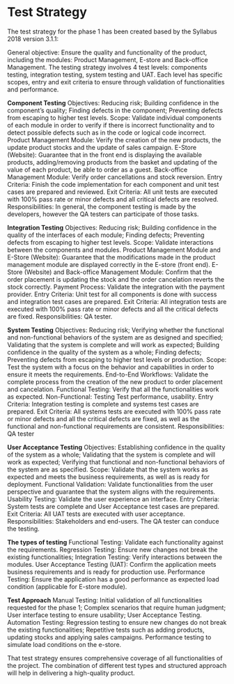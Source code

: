 # Test Strategy

The test strategy for the phase 1 has been created based by the Syllabus 2018 version 3.1.1:

General objective: 
Ensure the quality and functionality of the product, including the modules: Product Management, E-store and Back-office Management. 
The testing strategy involves 4 test levels: components testing, integration testing, system testing and UAT. Each level has specific scopes, entry and exit criteria to ensure through validation of functionalities and performance. 

**Component Testing**
Objectives:
Reducing risk; Building confidence in the component’s quality; Finding defects in the component; Preventing defects from escaping to higher test levels.
Scope:	Validate individual components of each module in order to verify if there is incorrect functionality and to detect possible defects such as in the code or logical code incorrect.
Product Management Module:	Verify the creation of the new products, the update product stocks and the update of sales campaign.
E-Store (Website):	Guarantee that in the front end is displaying the available products, adding/removing products from the basket and updating of the value of each product, be able to order as a guest.
Back-office Management Module: Verify order cancellations and stock reversion. 
Entry Criteria:	Finish the code implementation for each component and unit test cases are prepared and reviewed. 
Exit Criteria:	All unit tests are executed with 100% pass rate or minor defects and all critical defects are resolved.
Responsibilities: 	In general, the component testing is made by the developers, however the QA testers can participate of those tasks.

**Integration Testing**
Objectives:	Reducing risk; Building confidence in the quality of the interfaces of each module; Finding defects; Preventing defects from escaping to higher test levels.
Scope:	Validate interactions between the components and modules.
Product Management Module and E-Store (Website):	Guarantee that the modifications made in the product management module are displayed correctly in the E-store (front end).
E-Store (Website) and Back-office Management Module:	Confirm that the order placement is updating the stock and the order cancelation reverts the stock correctly.
Payment Process:	Validate the integration with the payment provider. 
Entry Criteria:	Unit test for all components is done with success and integration test cases are prepared. 
Exit Criteria:	All integration tests are executed with 100% pass rate or minor defects and all the critical defects are fixed. 
Responsibilities:	QA tester.

**System Testing**
Objectives:	Reducing risk; Verifying whether the functional and non-functional behaviors of the system are as designed and specified; Validating that the system is complete and will work as expected; Building confidence in the quality of the system as a whole; Finding defects; Preventing defects from escaping to higher test levels or production.
Scope:	Test the system with a focus on the behavior and capabilities in order to ensure it meets the requirements.
End-to-End Workflows:	Validate the complete process from the creation of the new product to order placement and cancelation.
Functional Testing:	Verify that all the functionalities work as expected.
Non-Functional: Testing	Test performance, usability. 
Entry Criteria:	Integration testing is complete and systems test cases are prepared.
Exit Criteria:	All systems tests are executed with 100% pass rate or minor defects and all the critical defects are fixed, as well as the functional and non-functional requirements are consistent.
Responsibilities:	QA tester

**User Acceptance Testing**
Objectives:	Establishing confidence in the quality of the system as a whole; Validating that the system is complete and will work as expected; Verifying that functional and non-functional behaviors of the system are as specified.
Scope:	Validate that the system works as expected and meets the business requirements, as well as is ready for deployment.
Functional Validation:	Validate functionalities from the user perspective and guarantee that the system aligns with the requirements. 
Usability Testing:	Validate the user experience an interface. 
Entry Criteria:	System tests are complete and User Acceptance test cases are prepared.
Exit Criteria:	All UAT tests are executed with user acceptance. 
Responsibilities:	Stakeholders and end-users. The QA tester can conduce the testing.

**The types of testing**
Functional Testing:  Validate each functionality against the requirements.
Regression Testing:	 Ensure new changes not break the existing functionalities;
Integration Testing: Verify interactions between the modules.
User Acceptance Testing (UAT): Confirm the application meets business requirements and is ready for production use. 
Performance Testing: Ensure the application has a good performance as expected load condition (applicable for E-store module).

**Test Approach**
Manual Testing: Initial validation of all functionalities requested for the phase 1;
                Complex scenarios that require human judgment;
                User interface testing to ensure usability;
                User Acceptance Testing.
Automation Testing:	Regression testing to ensure new changes do not break the existing functionalities;
                    Repetitive tests such as adding products, updating stocks and applying sales campaigns.
                    Performance testing to simulate load conditions on the e-store.

That test strategy ensures comprehensive coverage of all functionalities of the project. The combination of different test types and structured approach will help in delivering a high-quality product.  
